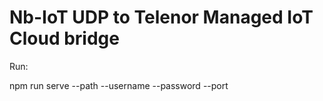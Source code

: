 # Nb-IoT UDP to Telenor Managed IoT Cloud bridge

Run:

npm run serve --path <certdir> --username <mic username> --password <mic password> --port <udp port>
